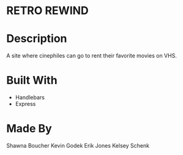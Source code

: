 # RETRO REWIND

# Description
A site where cinephiles can go to rent their favorite movies on VHS.

# Built With
* Handlebars
* Express

# Made By
Shawna Boucher
Kevin Godek
Erik Jones
Kelsey Schenk
